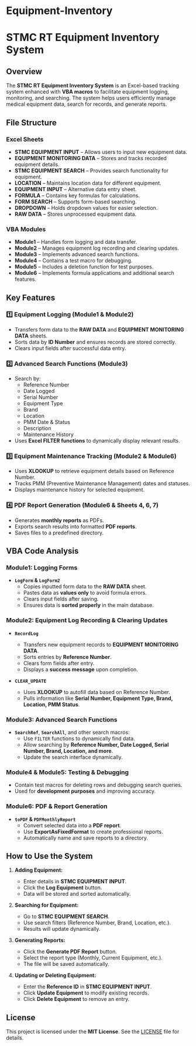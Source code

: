 # Equipment-Inventory
# STMC RT Equipment Inventory System

## Overview
The **STMC RT Equipment Inventory System** is an Excel-based tracking system enhanced with **VBA macros** to facilitate equipment logging, monitoring, and searching. The system helps users efficiently manage medical equipment data, search for records, and generate reports.

## File Structure
### **Excel Sheets**
- **STMC EQUIPMENT INPUT** – Allows users to input new equipment data.
- **EQUIPMENT MONITORING DATA** – Stores and tracks recorded equipment details.
- **STMC EQUIPMENT SEARCH** – Provides search functionality for equipment.
- **LOCATION** – Maintains location data for different equipment.
- **EQUIPMENT INPUT** – Alternative data entry sheet.
- **FORMULA** – Contains key formulas for calculations.
- **FORM SEARCH** – Supports form-based searching.
- **DROPDOWN** – Holds dropdown values for easier selection.
- **RAW DATA** – Stores unprocessed equipment data.

### **VBA Modules**
- **Module1** – Handles form logging and data transfer.
- **Module2** – Manages equipment log recording and clearing updates.
- **Module3** – Implements advanced search functions.
- **Module4** – Contains a test macro for debugging.
- **Module5** – Includes a deletion function for test purposes.
- **Module6** – Implements formula applications and additional search features.

## Key Features
### **1️⃣ Equipment Logging (Module1 & Module2)**
- Transfers form data to the **RAW DATA** and **EQUIPMENT MONITORING DATA** sheets.
- Sorts data by **ID Number** and ensures records are stored correctly.
- Clears input fields after successful data entry.

### **2️⃣ Advanced Search Functions (Module3)**
- Search by:
  - Reference Number
  - Date Logged
  - Serial Number
  - Equipment Type
  - Brand
  - Location
  - PMM Date & Status
  - Description
  - Maintenance History
- Uses **Excel FILTER functions** to dynamically display relevant results.

### **3️⃣ Equipment Maintenance Tracking (Module2 & Module6)**
- Uses **XLOOKUP** to retrieve equipment details based on Reference Number.
- Tracks PMM (Preventive Maintenance Management) dates and statuses.
- Displays maintenance history for selected equipment.

### **4️⃣ PDF Report Generation (Module6 & Sheets 4, 6, 7)**
- Generates **monthly reports** as PDFs.
- Exports search results into formatted **PDF reports**.
- Saves files to a predefined directory.

## VBA Code Analysis
### **Module1: Logging Forms**
- **`LogForm` & `LogForm2`**
  - Copies inputted form data to the **RAW DATA** sheet.
  - Pastes data as **values only** to avoid formula errors.
  - Clears input fields after saving.
  - Ensures data is **sorted properly** in the main database.

### **Module2: Equipment Log Recording & Clearing Updates**
- **`RecordLog`**
  - Transfers new equipment records to **EQUIPMENT MONITORING DATA**.
  - Sorts entries by **Reference Number**.
  - Clears form fields after entry.
  - Displays a **success message** upon completion.

- **`CLEAR_UPDATE`**
  - Uses **XLOOKUP** to autofill data based on Reference Number.
  - Pulls information like **Serial Number, Equipment Type, Brand, Location, PMM Status**.

### **Module3: Advanced Search Functions**
- **`SearchRef`**, **`SearchAll`**, and other search macros:
  - Use `FILTER` functions to dynamically find data.
  - Allow searching by **Reference Number, Date Logged, Serial Number, Brand, Location, and more**.
  - Update the search interface dynamically.

### **Module4 & Module5: Testing & Debugging**
- Contain test macros for deleting rows and debugging search queries.
- Used for **development purposes** and improving accuracy.

### **Module6: PDF & Report Generation**
- **`toPDF` & `PDFMonthlyReport`**
  - Convert selected data into a **PDF report**.
  - Use **ExportAsFixedFormat** to create professional reports.
  - Automatically name and save reports to a directory.

## How to Use the System
1. **Adding Equipment:**
   - Enter details in **STMC EQUIPMENT INPUT**.
   - Click the **Log Equipment** button.
   - Data will be stored and sorted automatically.

2. **Searching for Equipment:**
   - Go to **STMC EQUIPMENT SEARCH**.
   - Use search filters (Reference Number, Brand, Location, etc.).
   - Results will update dynamically.

3. **Generating Reports:**
   - Click the **Generate PDF Report** button.
   - Select the report type (Monthly, Current Equipment, etc.).
   - The file will be saved automatically.

4. **Updating or Deleting Equipment:**
   - Enter the **Reference ID** in **STMC EQUIPMENT INPUT**.
   - Click **Update Equipment** to modify existing records.
   - Click **Delete Equipment** to remove an entry.

## License
This project is licensed under the **MIT License**. See the [LICENSE](LICENSE) file for details.

